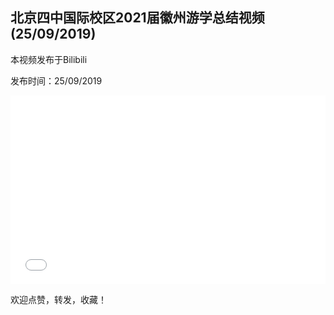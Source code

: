## 北京四中国际校区2021届徽州游学总结视频(25/09/2019)

本视频发布于Bilibili

发布时间：25/09/2019


<div style="position: relative; padding: 30% 45%;">
<iframe src="//player.bilibili.com/player.html?aid=68897088&bvid=BV1NJ411u7YL&cid=119402988&page=1&as_wide=1&high_quality=1&danmaku=" scrolling="no" border="0" frameborder="no" framespacing="0" allowfullscreen="true" style="position: absolute; width: 100%; height: 100%; left: 0; top: 0;"> </iframe>
</div>

欢迎点赞，转发，收藏！